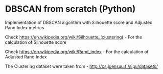 # DBSCAN from scratch (Python)
Implementation of DBSCAN algorithm with Silhouette score and Adjusted Rand Index metrics 


Check https://en.wikipedia.org/wiki/Silhouette_(clustering) -  For the calculation of Silhouette score

Check https://en.wikipedia.org/wiki/Rand_index - For the calculation of Adjusted Rand Index

The Clustering dataset were taken from - http://cs.joensuu.fi/sipu/datasets/
